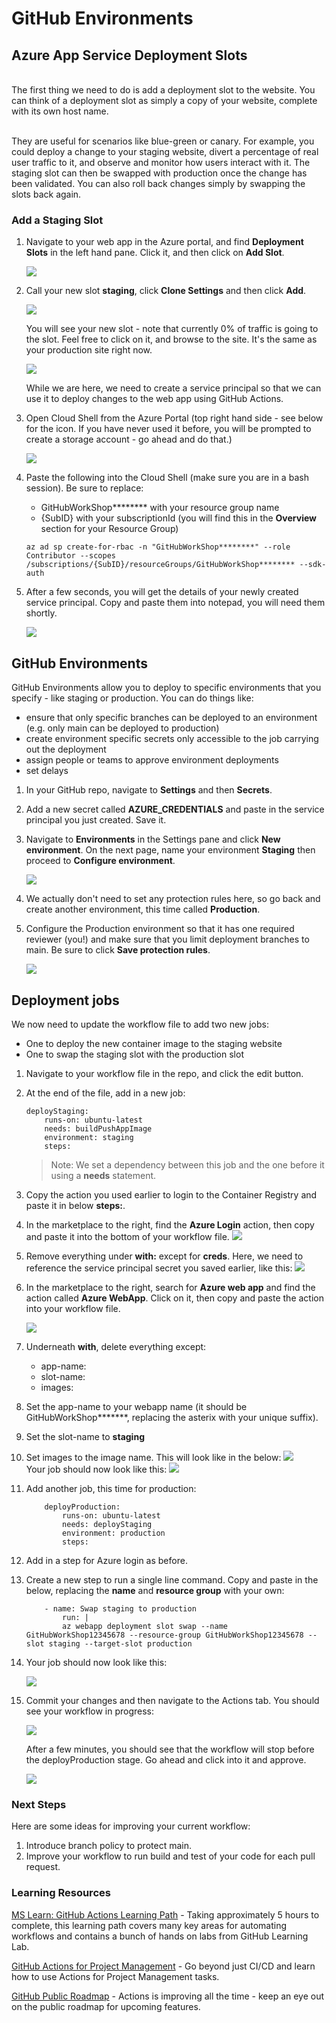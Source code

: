 # GitHub Environments

## Azure App Service Deployment Slots
<br>
The first thing we need to do is add a deployment slot to the website. You can think of a deployment slot as simply a copy of your website, complete with its own host name. 

<br>They are useful for scenarios like blue-green or canary. For example, you could deploy a change to your staging website, divert a percentage of real user traffic to it, and observe and monitor how users interact with it. The staging slot can then be swapped with production once the change has been validated. You can also roll back changes simply by swapping the slots back again. 

### Add a Staging Slot

1. Navigate to your web app in the Azure portal, and find **Deployment Slots** in the left hand pane. Click it, and then click on **Add Slot**. 

    <img src="imgs/deploymentslot.png">

1. Call your new slot **staging**, click **Clone Settings** and then click **Add**. 

    <img src="imgs/clone.png">

    You will see your new slot - note that currently 0% of traffic is going to the slot. Feel free to click on it, and browse to the site. It's the same as your production site right now.

    <img src="imgs/slots.png">

    While we are here, we need to create a service principal so that we can use it to deploy changes to the web app using GitHub Actions.

1. Open Cloud Shell from the Azure Portal (top right hand side - see below for the icon. If you have never used it before, you will be prompted to create a storage account - go ahead and do that.)

    <img src="imgs/shell.png">

1. Paste the following into the Cloud Shell (make sure you are in a bash session). Be sure to replace:

    - GitHubWorkShop******** with your resource group name
    - {SubID} with your subscriptionId (you will find this in the **Overview** section for your Resource Group)

    ```
    az ad sp create-for-rbac -n "GitHubWorkShop********" --role Contributor --scopes /subscriptions/{SubID}/resourceGroups/GitHubWorkShop******** --sdk-auth
    ```

1. After a few seconds, you will get the details of your newly created service principal. Copy and paste them into notepad, you will need them shortly. 


    <img src="imgs/sp.png"><br>

## GitHub Environments

GitHub Environments allow you to deploy to specific environments that you specify - like staging or production. You can do things like: 

- ensure that only specific branches can be deployed to an environment (e.g. only main can be deployed to production)
- create environment specific secrets only accessible to the job carrying out the deployment
- assign people or teams to approve environment deployments
- set delays


1. In your GitHub repo, navigate to **Settings** and then **Secrets**. 
1. Add a new secret called **AZURE_CREDENTIALS** and paste in the service principal you just created. Save it. 
1. Navigate to **Environments** in the Settings pane and click **New environment**. On the next page, name your environment **Staging** then proceed to **Configure environment**.

    <img src="imgs/staging.PNG"><br>

1. We actually don't need to set any protection rules here, so go back and create another environment, this time called **Production**.

1. Configure the Production environment so that it has one required reviewer (you!) and make sure that you limit deployment branches to main. Be sure to click **Save protection rules**.

    <img src="imgs/production.PNG"><br>

## Deployment jobs

We now need to update the workflow file to add two new jobs:

- One to deploy the new container image to the staging website
- One to swap the staging slot with the production slot

1. Navigate to your workflow file in the repo, and click the edit button. 
1. At the end of the file, add in a new job:

    ```
    deployStaging:
        runs-on: ubuntu-latest
        needs: buildPushAppImage
        environment: staging
        steps:
    ```
    >Note: We set a dependency between this job and the one before it using a **needs** statement. 
1. Copy the action you used earlier to login to the Container Registry and paste it in below **steps:**.
1. In the marketplace to the right, find the **Azure Login** action, then copy and paste it into the bottom of your workflow file. 
    <img src="imgs/azurelogin.png"><br>
1. Remove everything under **with:** except for **creds**. Here, we need to reference the service principal secret you saved earlier, like this: 
    <img src="imgs/creds.png"><br>
1. In the marketplace to the right, search for **Azure web app** and find the action called **Azure WebApp**. Click on it, then copy and paste the action into your workflow file. 


    <img src="imgs/azureaction.PNG"><br>

1. Underneath **with**, delete everything except:

    - app-name:
    - slot-name:
    - images:

1. Set the app-name to your webapp name (it should be GitHubWorkShop*******, replacing the asterix with your unique suffix).
1. Set the slot-name to **staging**
1. Set images to the image name. This will look like in the below:
    <img src="imgs/image.png"><br>
    Your job should now look like this:
    <img src="imgs/deploystaging.png"><br>

1. Add another job, this time for production:

    ```
        deployProduction:
            runs-on: ubuntu-latest
            needs: deployStaging
            environment: production
            steps:
    ```

1. Add in a step for Azure login as before.
1. Create a new step to run a single line command. Copy and paste in the below, replacing the **name** and **resource group** with your own:

    ```
        - name: Swap staging to production
            run: |
            az webapp deployment slot swap --name GitHubWorkShop12345678 --resource-group GitHubWorkShop12345678 --slot staging --target-slot production

    ```

1. Your job should now look like this: 

    <img src="imgs/deployprod.png"><br>

1. Commit your changes and then navigate to the Actions tab. You should see your workflow in progress:

    <img src="imgs/e2e.png"><br>

    After a few minutes, you should see that the workflow will stop before the deployProduction stage. Go ahead and click into it and approve. 

    <img src="imgs/approve.png"><br>

### Next Steps

Here are some ideas for improving your current workflow:

1. Introduce branch policy to protect main.
1. Improve your workflow to run build and test of your code for each pull request.

### Learning Resources

[MS Learn: GitHub Actions Learning Path](https://docs.microsoft.com/en-us/learn/paths/automate-workflow-github-actions/) - Taking approximately 5 hours to complete, this learning path covers many key areas for automating workflows and contains a bunch of hands on labs from GitHub Learning Lab.

[GitHub Actions for Project Management](https://docs.github.com/en/actions/managing-issues-and-pull-requests/using-github-actions-for-project-management) - Go beyond just CI/CD and learn how to use Actions for Project Management tasks.

[GitHub Public Roadmap](https://github.com/github/roadmap/projects/1?card_filter_query=actions) - Actions is improving all the time - keep an eye out on the public roadmap for upcoming features.